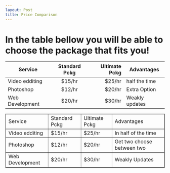 ```yaml
---
layout: Post
title: Price Comparison
---
```

<h1> In the table bellow you will be able to choose the package that fits you!</h1>

| Service        | Standard Pckg | Ultimate Pckg  | Advantages   |
| -------------  |:-------------:| --------------:|--------------|
| Video edditing | $15/hr        |   $25/hr       |half the time |
| Photoshop      | $12/hr        |   $20/hr       |Extra Option  |
| Web Development| $20/hr        |   $30/hr       |Weakly updates|
 
<table width="400" border="1">
  <tr>
    <td>Service</td>
    <td>Standard Pckg</td>
    <td>Ultimate Pckg</td>
    <td>Advantages</td>
  </tr>
  <tr>
    <td>Video edditing</td>
    <td>$15/hr </td>
    <td>$25/hr</td>
    <td>In half of the time</td>
  </tr>
  <tr>
    <td>Photoshop</td>
    <td>$12/hr</td>
    <td>$20/hr</td>
    <td>Get two choose between two</td>
  </tr>
  <tr>
    <td>Web Development</td>
    <td>$20/hr</td>
    <td>$30/hr</td>
    <td>Weakly Updates</td>
  </tr>
</table>
